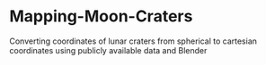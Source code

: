 # Mapping-Moon-Craters
Converting coordinates of lunar craters from spherical to cartesian coordinates using publicly available data and Blender
